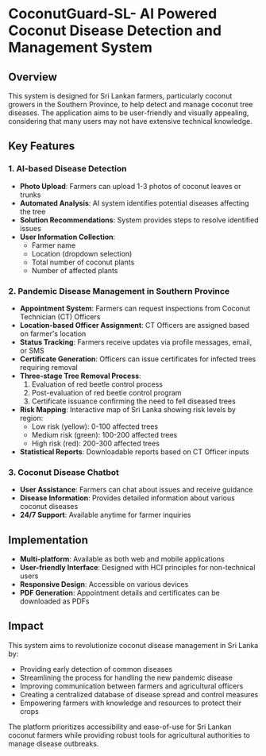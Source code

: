# CoconutGuard-SL- AI Powered Coconut Disease Detection and Management System

## Overview
This system is designed for Sri Lankan farmers, particularly coconut growers in the Southern Province, to help detect and manage coconut tree diseases. The application aims to be user-friendly and visually appealing, considering that many users may not have extensive technical knowledge.

## Key Features

### 1. AI-based Disease Detection
- **Photo Upload**: Farmers can upload 1-3 photos of coconut leaves or trunks
- **Automated Analysis**: AI system identifies potential diseases affecting the tree
- **Solution Recommendations**: System provides steps to resolve identified issues
- **User Information Collection**:
  - Farmer name
  - Location (dropdown selection)
  - Total number of coconut plants
  - Number of affected plants

### 2. Pandemic Disease Management in Southern Province
- **Appointment System**: Farmers can request inspections from Coconut Technician (CT) Officers
- **Location-based Officer Assignment**: CT Officers are assigned based on farmer's location
- **Status Tracking**: Farmers receive updates via profile messages, email, or SMS
- **Certificate Generation**: Officers can issue certificates for infected trees requiring removal
- **Three-stage Tree Removal Process**:
  1. Evaluation of red beetle control process
  2. Post-evaluation of red beetle control program
  3. Certificate issuance confirming the need to fell diseased trees
- **Risk Mapping**: Interactive map of Sri Lanka showing risk levels by region:
  - Low risk (yellow): 0-100 affected trees
  - Medium risk (green): 100-200 affected trees
  - High risk (red): 200-300 affected trees
- **Statistical Reports**: Downloadable reports based on CT Officer inputs

### 3. Coconut Disease Chatbot
- **User Assistance**: Farmers can chat about issues and receive guidance
- **Disease Information**: Provides detailed information about various coconut diseases
- **24/7 Support**: Available anytime for farmer inquiries

## Implementation
- **Multi-platform**: Available as both web and mobile applications
- **User-friendly Interface**: Designed with HCI principles for non-technical users
- **Responsive Design**: Accessible on various devices
- **PDF Generation**: Appointment details and certificates can be downloaded as PDFs

## Impact
This system aims to revolutionize coconut disease management in Sri Lanka by:
- Providing early detection of common diseases
- Streamlining the process for handling the new pandemic disease
- Improving communication between farmers and agricultural officers
- Creating a centralized database of disease spread and control measures
- Empowering farmers with knowledge and resources to protect their crops

The platform prioritizes accessibility and ease-of-use for Sri Lankan coconut farmers while providing robust tools for agricultural authorities to manage disease outbreaks.
